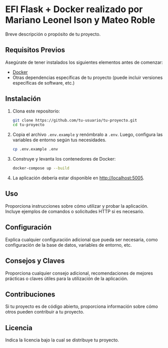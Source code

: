 # EFI Flask + Docker realizado por Mariano Leonel Ison y Mateo Roble

Breve descripción o propósito de tu proyecto.

## Requisitos Previos

Asegúrate de tener instalados los siguientes elementos antes de comenzar:

- [Docker](https://www.docker.com/)
- Otras dependencias específicas de tu proyecto (puede incluir versiones específicas de software, etc.)

## Instalación

1. Clona este repositorio:

    ```bash
    git clone https://github.com/tu-usuario/tu-proyecto.git
    cd tu-proyecto
    ```

2. Copia el archivo `.env.example` y renómbralo a `.env`. Luego, configura las variables de entorno según tus necesidades.

    ```bash
    cp .env.example .env
    ```

3. Construye y levanta los contenedores de Docker:

    ```bash
    docker-compose up --build
    ```

4. La aplicación debería estar disponible en [http://localhost:5005](http://localhost:5005).

## Uso

Proporciona instrucciones sobre cómo utilizar y probar la aplicación. Incluye ejemplos de comandos o solicitudes HTTP si es necesario.

## Configuración

Explica cualquier configuración adicional que pueda ser necesaria, como configuración de la base de datos, variables de entorno, etc.

## Consejos y Claves

Proporciona cualquier consejo adicional, recomendaciones de mejores prácticas o claves útiles para la utilización de la aplicación.

## Contribuciones

Si tu proyecto es de código abierto, proporciona información sobre cómo otros pueden contribuir a tu proyecto.

## Licencia

Indica la licencia bajo la cual se distribuye tu proyecto.